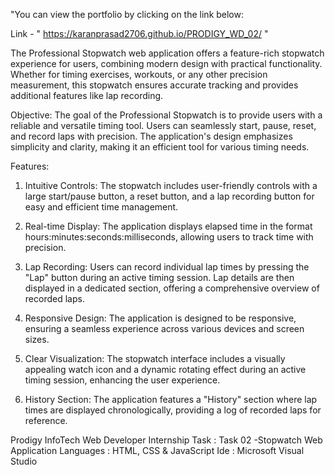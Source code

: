 "You can view the portfolio by clicking on the link below:

Link - " https://karanprasad2706.github.io/PRODIGY_WD_02/ "

The Professional Stopwatch web application offers a feature-rich stopwatch experience for users, combining modern design with practical functionality. Whether for timing exercises, workouts, or any other precision measurement, this stopwatch ensures accurate tracking and provides additional features like lap recording.

Objective:
The goal of the Professional Stopwatch is to provide users with a reliable and versatile timing tool. Users can seamlessly start, pause, reset, and record laps with precision. The application's design emphasizes simplicity and clarity, making it an efficient tool for various timing needs.

Features:

1) Intuitive Controls: The stopwatch includes user-friendly controls with a large start/pause button, a reset button, and a lap recording button for easy and efficient time management.

2) Real-time Display: The application displays elapsed time in the format hours:minutes:seconds:milliseconds, allowing users to track time with precision.

3) Lap Recording: Users can record individual lap times by pressing the "Lap" button during an active timing session. Lap details are then displayed in a dedicated section, offering a comprehensive overview of recorded laps.

4) Responsive Design: The application is designed to be responsive, ensuring a seamless experience across various devices and screen sizes.

5) Clear Visualization: The stopwatch interface includes a visually appealing watch icon and a dynamic rotating effect during an active timing session, enhancing the user experience.

6) History Section: The application features a "History" section where lap times are displayed chronologically, providing a log of recorded laps for reference.

Prodigy InfoTech Web Developer Internship Task : Task 02 -Stopwatch Web Application 
Languages : HTML, CSS & JavaScript 
Ide : Microsoft Visual Studio
